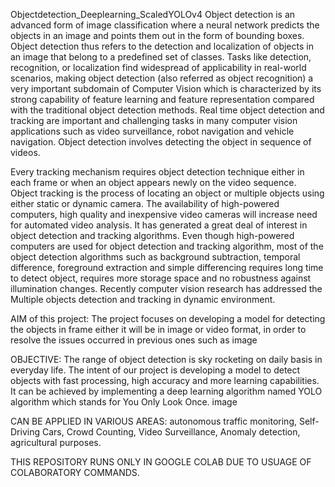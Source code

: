 Objectdetection_Deeplearning_ScaledYOLOv4
Object detection is an advanced form of image classification where a neural network predicts the objects in an image and points them out in the form of bounding boxes. Object detection thus refers to the detection and localization of objects in an image that belong to a predefined set of classes. Tasks like detection, recognition, or localization find widespread of applicability in real-world scenarios, making object detection (also referred as object recognition) a very important subdomain of Computer Vision which is characterized by its strong capability of feature learning and feature representation compared with the traditional object detection methods. Real time object detection and tracking are important and challenging tasks in many computer vision applications such as video surveillance, robot navigation and vehicle navigation. Object detection involves detecting the object in sequence of videos.

Every tracking mechanism requires object detection technique either in each frame or when an object appears newly on the video sequence. Object tracking is the process of locating an object or multiple objects using either static or dynamic camera. The availability of high-powered computers, high quality and inexpensive video cameras will increase need for automated video analysis. It has generated a great deal of interest in object detection and tracking algorithms. Even though high-powered computers are used for object detection and tracking algorithm, most of the object detection algorithms such as background subtraction, temporal difference, foreground extraction and simple differencing requires long time to detect object, requires more storage space and no robustness against illumination changes. Recently computer vision research has addressed the Multiple objects detection and tracking in dynamic environment.

AIM of this project: The project focuses on developing a model for detecting the objects in frame either it will be in image or video format, in order to resolve the issues occurred in previous ones such as image

OBJECTIVE: The range of object detection is sky rocketing on daily basis in everyday life. The intent of our project is developing a model to detect objects with fast processing, high accuracy and more learning capabilities. It can be achieved by implementing a deep learning algorithm named YOLO algorithm which stands for You Only Look Once. image

CAN BE APPLIED IN VARIOUS AREAS: autonomous traffic monitoring, Self-Driving Cars, Crowd Counting,
Video Surveillance, Anomaly detection, agricultural purposes.

THIS REPOSITORY RUNS ONLY IN GOOGLE COLAB DUE TO USUAGE OF COLABORATORY COMMANDS.
